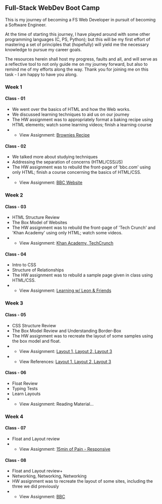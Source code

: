 ## Full-Stack WebDev Boot Camp
This is my journey of becoming a FS Web Developer in pursuit of becoming a Software Engineer.

At the time of starting this journey, I have played around with some other programming languages (C, PS, Python); but this will be my first effort of mastering a set of principles that (hopefully) will yield me the necessary knowledge to pursue my career goals.

The resources herein shall host my progress, faults and all, and will serve as a reflective tool to not only guide me on my journey forward, but also to remind me of my efforts along the way. Thank you for joining me on this task - I am happy to have you along.

### Week 1

#### Class - 01
* We went over the basics of HTML and how the Web works.
* We discussed learning techniques to aid us on our journey
* The HW assignment was to appropriately format a baking recipe using HTML elements; watch some learning videos; finish a learning course
* * View Assignment: <a href="https://need4swede.github.io/100Dev/Classes/Class-01/brownies.html" target="_blank">Brownies Recipe</a>

#### Class - 02
* We talked more about studying techniques
* Addressing the separation of concerns (HTML/CSS/JS)
* The HW assignment was to rebuild the front-page of 'bbc.com' using only HTML; finish a course concerning the basics of HTML/CSS.
* * View Assignment: <a href="https://need4swede.github.io/100Dev/Classes/Class-02/Assignment/bbc.html" target="_blank">BBC Website</a>

### Week 2

#### Class - 03
* HTML Structure Review
* The Box Model of Websites
* The HW assignment was to rebuild the front-page of 'Tech Crunch' and 'Khan Academy' using only HTML; watch some videos.
* * View Assignment: <a href="https://need4swede.github.io/100Dev/Classes/Class-03/Assignment/Khan-Academy/index.html" target="_blank">Khan Academy, </a><a href="https://need4swede.github.io/100Dev/Classes/Class-03/Assignment/Tech-Crunch/index.html" target="_blank">TechCrunch</a>

#### Class - 04
* Intro to CSS
* Structure of Relationships
* The HW assignment was to rebuild a sample page given in class using HTML/CSS.
* * View Assignment: <a href="https://need4swede.github.io/100Dev/Classes/Class-04/Assignment/index.html" target="_blank">Learning w/ Leon &amp; Friends</a>

### Week 3

#### Class - 05
* CSS Structure Review
* The Box Model Review and Understanding Border-Box
* The HW assignment was to recreate the layout of some samples using the box model and float.
* * View Assignment: <a href="https://need4swede.github.io/100Dev/Classes/Class-05/Assignment/Layouts/Layout-1/index.html" target="_blank">Layout 1, </a><a href="https://need4swede.github.io/100Dev/Classes/Class-05/Assignment/Layouts/Layout-2/index.html" target="_blank">Layout 2, </a><a href="https://need4swede.github.io/100Dev/Classes/Class-05/Assignment/Layouts/Layout-3/index.html" target="_blank">Layout 3</a>
* * View References: <a href="https://need4swede.github.io/100Dev/Classes/Class-05/Assignment/Layouts/Layout-1/layout1.png" target="_blank">Layout 1, </a><a href="https://need4swede.github.io/100Dev/Classes/Class-05/Assignment/Layouts/Layout-2/layout2.png" target="_blank">Layout 2, </a><a href="https://need4swede.github.io/100Dev/Classes/Class-05/Assignment/Layouts/Layout-3/layout3.png" target="_blank">Layout 3</a>

#### Class - 06
* Float Review
* Typing Tests
* Learn Layouts
* * View Assignment: Reading Material...

### Week 4

#### Class - 07
* Float and Layout review
* * View Assignment: <a href="https://need4swede.github.io/100Dev/Classes/Class-07/Assignment/Layouts/Layout-Pain/index.html" target="_blank">15min of Pain - Responsive</a>

#### Class - 08
* Float and Layout review+
* Networking, Networking, Networking
* HW assignment was to recreate the layout of some sites, including the three we did previously
* * View Assignment: <a href="https://need4swede.github.io/100Dev/Classes/Class-08/Assignment/BBC/index.html" target="_blank">BBC</a>
